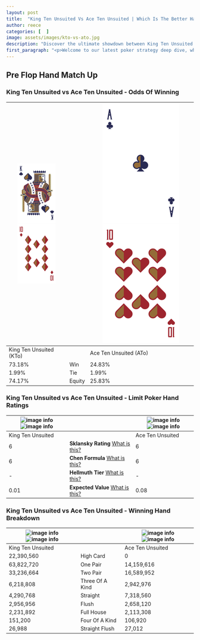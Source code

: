 ```yaml
---
layout: post
title:  "King Ten Unsuited Vs Ace Ten Unsuited | Which Is The Better Hand In Poker? A Complete Guide"
author: reece
categories: [  ]
image: assets/images/kto-vs-ato.jpg
description: "Discover the ultimate showdown between King Ten Unsuited and Ace Ten Unsuited in poker! Uncover the odds, strategies, and scenarios where one hand triumphs over the other. Get ready to up your poker game with this thrilling analysis."
first_paragraph: "<p>Welcome to our latest poker strategy deep dive, where we're pitting two distinct hands against each other in a high-stakes showdown: King Ten Unsuited vs Ace Ten Unsuited.</p><p>In the dynamic world of poker, every decision counts, and knowing which hand holds the upper hand is key to your success at the table.</p><p>In this article, we'll dissect these two hands, explore the scenarios where one dominates the other, and equip you with the knowledge to make strategic choices that can tip the odds in your favor.</p><p>Get ready to unravel the intriguing dynamics of these poker hands and elevate your game to new heights.</p>"
---
```




[comment]: # (sp0)

## Pre Flop Hand Match Up

<div class="table hand-ratings" markdown="1"> 



### King Ten Unsuited vs Ace Ten Unsuited - Odds Of Winning


    
| ![image info](assets/images/hand1/k.png) ![image info](assets/images/hand1/to.png) |  | ![image info](assets/images/hand2/a.png) ![image info](assets/images/hand2/to.png) |
| -------- | -------- | -------- |
| King Ten Unsuited (KTo) |  | Ace Ten Unsuited (ATo) |
| 73.18% | Win | 24.83% |
| 1.99% | Tie | 1.99% |
| 74.17% | Equity | 25.83% |




[comment]: # (sp1)



### King Ten Unsuited vs Ace Ten Unsuited - Limit Poker Hand Ratings


    
| ![image info](https://www.riverpairs.com/assets/images/hand1/k.png) ![image info](https://www.riverpairs.com/assets/images/hand1/to.png) |  | ![image info](https://www.riverpairs.com/assets/images/hand2/a.png) ![image info](https://www.riverpairs.com/assets/images/hand2/to.png) |
| -------- | -------- | -------- |
| King Ten Unsuited |  | Ace Ten Unsuited |
| 6 | **Sklansky Rating** [What is this?](/sklansky-rating-explained) | 6 |
| 6 | **Chen Formula** [What is this?](/chen-formula-explained) | 6 |
| - | **Hellmuth Tier** [What is this?](/Hellmuth-tier-explained) | - |
| 0.01 | **Expected Value** [What is this?](/expected-value-explained) | 0.08 |




[comment]: # (sp2)



### King Ten Unsuited vs Ace Ten Unsuited - Winning Hand Breakdown


    
| ![image info](https://www.riverpairs.com/assets/images/hand1/k.png) ![image info](https://www.riverpairs.com/assets/images/hand1/to.png) |  | ![image info](https://www.riverpairs.com/assets/images/hand2/a.png) ![image info](https://www.riverpairs.com/assets/images/hand2/to.png) |
| -------- | -------- | -------- |
| King Ten Unsuited |  | Ace Ten Unsuited |
| 22,390,560 | High Card | 0 |
| 63,822,720 | One Pair | 14,159,616 |
| 33,236,664 | Two Pair | 16,589,952 |
| 6,218,808 | Three Of A Kind | 2,942,976 |
| 4,290,768 | Straight | 7,318,560 |
| 2,956,956 | Flush | 2,658,120 |
| 2,231,892 | Full House | 2,113,308 |
| 151,200 | Four Of A Kind | 106,920 |
| 26,988 | Straight Flush | 27,012 |




[comment]: # (sp3)



</div>

[comment]: # (sp4)



[comment]: # (sp5)

